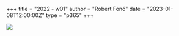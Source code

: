+++
title = "2022 - w01"
author = "Robert Fonó"
date = "2023-01-08T12:00:00Z"
type = "p365"
+++

![](2023-w01.jpg)
